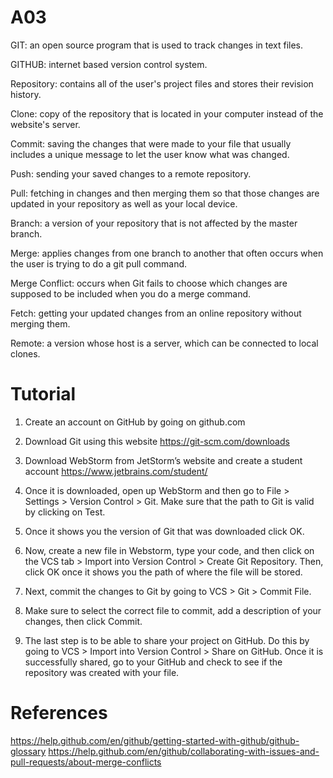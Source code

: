 # A03
GIT: an open source program that is used to track changes in text files.

GITHUB: internet based version control system.

Repository: contains all of the user's project files and stores their revision history.

Clone: copy of the repository that is located in your computer instead of the website's server.

Commit: saving the changes that were made to your file that usually includes a unique message to let the user know what was changed.

Push: sending your saved changes to a remote repository.

Pull: fetching in changes and then merging them so that those changes are updated in your repository as well as your local device.

Branch: a version of your repository that is not affected by the master branch.

Merge: applies changes from one branch to another that often occurs when the user is trying to do a git pull command.

Merge Conflict: occurs when Git fails to choose which changes are supposed to be included when you do a merge command. 

Fetch: getting your updated changes from an online repository without merging them.

Remote: a version whose host is a server, which can be connected to local clones.

# Tutorial
1. Create an account on GitHub by going on github.com 

2. Download Git using this website https://git-scm.com/downloads 

3. Download WebStorm from JetStorm’s website and create a student account https://www.jetbrains.com/student/  

4. Once it is downloaded, open up WebStorm and then go to File > Settings > Version Control > Git. Make sure that the path to Git is valid by clicking on Test.

5. Once it shows you the version of Git that was downloaded click OK.

6. Now, create a new file in Webstorm, type your code, and then click on the VCS tab > Import into Version Control > Create Git Repository. Then, click OK once it shows you the path of where the file will be stored.

7. Next, commit the changes to Git by going to VCS > Git > Commit File.

8. Make sure to select the correct file to commit, add a description of your changes, then click Commit.

9. The last step is to be able to share your project on GitHub. Do this by going to VCS > Import into Version Control > Share on GitHub. Once it is successfully shared, go to your GitHub and check to see if the repository was created with your file. 

# References
https://help.github.com/en/github/getting-started-with-github/github-glossary 
https://help.github.com/en/github/collaborating-with-issues-and-pull-requests/about-merge-conflicts
